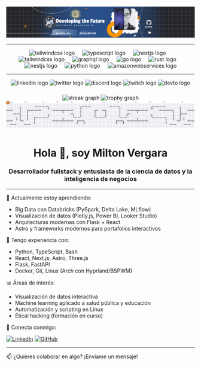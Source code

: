 <a
  href="https://portfolio-milton-vergara-garcia.netlify.app"
  target="_blank"
  rel="noopenner noreferrer">
  <img
    src="banner_full_github.png"
    alt="banner profile notlimdev"/>
</a>

---

<div align="center">
  <img src="https://skillicons.dev/icons?i=javascript" height="60" alt="tailwindcss logo"  />
  <img width="12" />
  <img src="https://skillicons.dev/icons?i=ts" height="60" alt="typescript logo"  />
  <img width="12" />
  <img src="https://skillicons.dev/icons?i=nextjs" height="60" alt="nextjs logo"  />
  <img width="12" />
  <img src="https://skillicons.dev/icons?i=tailwind" height="60" alt="tailwindcss logo"  />
  <img width="12" />
  <img src="https://skillicons.dev/icons?i=postgres" height="60" alt="graphql logo"  />
  <img width="12" />
  <img src="https://skillicons.dev/icons?i=laravel" height="60" alt="go logo"  />
  <img width="12" />
  <img src="https://skillicons.dev/icons?i=cpp" height="60" alt="rust logo"  />
  <img width="12" />
  <img src="https://skillicons.dev/icons?i=flutter" height="60" alt="nestjs logo"  />
  <img width="12" />
  <img src="https://skillicons.dev/icons?i=py" height="60" alt="python logo"  />
  <img width="12" />
  <img src="https://skillicons.dev/icons?i=aws" height="60" alt="amazonwebservices logo"  />
</div>

---

<div align="center">
  <img src="https://img.shields.io/static/v1?message=LinkedIn&logo=linkedin&label=&color=0077B5&logoColor=white&labelColor=&style=for-the-badge" height="25" alt="linkedin logo"  />
  <img src="https://img.shields.io/static/v1?message=Twitter&logo=twitter&label=&color=1DA1F2&logoColor=white&labelColor=&style=for-the-badge" height="25" alt="twitter logo"  />
  <img src="https://img.shields.io/static/v1?message=Discord&logo=discord&label=&color=7289DA&logoColor=white&labelColor=&style=for-the-badge" height="25" alt="discord logo"  />
  <img src="https://img.shields.io/static/v1?message=Twitch&logo=twitch&label=&color=9146FF&logoColor=white&labelColor=&style=for-the-badge" height="25" alt="twitch logo"  />
  <img src="https://img.shields.io/static/v1?message=dev.to&logo=dev.to&label=&color=0A0A0A&logoColor=white&labelColor=&style=for-the-badge" height="25" alt="devto logo"  />
</div>

###

<div align="center">
  <img src="https://streak-stats.demolab.com?user=notlimdev&locale=en&mode=daily&theme=dracula&hide_border=false&border_radius=5&order=3" height="150" alt="streak graph"  />
  <img src="https://github-profile-trophy.vercel.app?username=notlimdev&theme=dracula&column=-1&row=1&margin-w=8&margin-h=8&no-bg=false&no-frame=false&order=4" height="150" alt="trophy graph"  />
</div>

<picture>
    <source media="(prefers-color-scheme: dark)" srcset="https://raw.githubusercontent.com/notlimdev/notlimdev/output/pacman-contribution-graph-dark.svg">
    <source media="(prefers-color-scheme: light)" srcset="https://raw.githubusercontent.com/notlimdev/notlimdev/output/pacman-contribution-graph.svg">
    <img alt="pacman contribution graph" src="https://raw.githubusercontent.com/notlimdev/notlimdev/output/pacman-contribution-graph.svg">
</picture>

<h1 align="center">Hola 👋, soy Milton Vergara</h1>
<h3 align="center">Desarrollador fullstack y entusiasta de la ciencia de datos y la inteligencia de negocios</h3>

---

🌱 Actualmente estoy aprendiendo:

- Big Data con Databricks (PySpark, Delta Lake, MLflow)
- Visualización de datos (Plotly.js, Power BI, Looker Studio)
- Arquitecturas modernas con Flask + React
- Astro y frameworks modernos para portafolios interactivos

🧠 Tengo experiencia con:

- Python, TypeScript, Bash
- React, Next.js, Astro, Three.js
- Flask, FastAPI
- Docker, Git, Linux (Arch con Hyprland/BSPWM)

📊 Áreas de interés:

- Visualización de datos interactiva
- Machine learning aplicado a salud pública y educación
- Automatización y scripting en Linux
- Étical hacking (formación en curso)

🔗 Conecta conmigo:

[![LinkedIn](https://img.shields.io/badge/-LinkedIn-blue?logo=linkedin&style=flat-square)](https://www.linkedin.com/in/miltonvergaragarcia/)
[![GitHub](https://img.shields.io/badge/-GitHub-181717?logo=github&style=flat-square)](https://github.com/MiltonVergaraGarcia)

---

📫 ¿Quieres colaborar en algo? ¡Envíame un mensaje!
